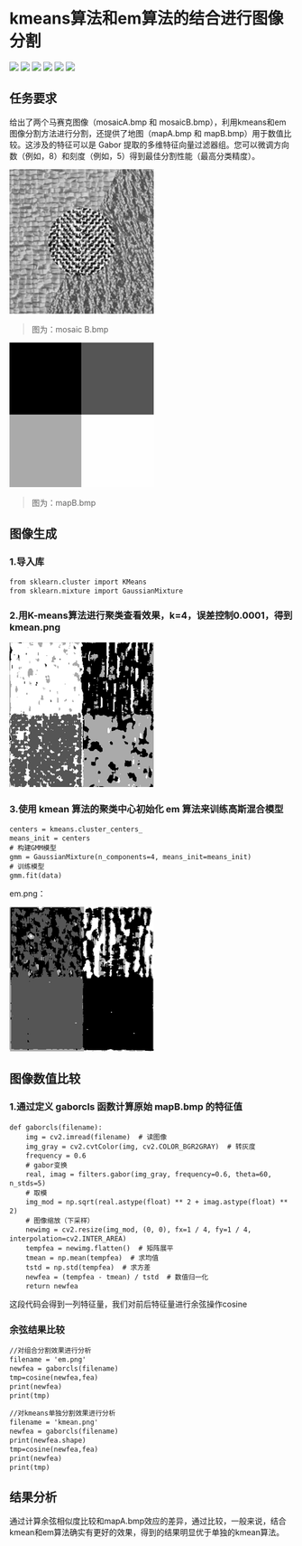 # kmeans算法和em算法的结合进行图像分割
![](https://img.shields.io/github/stars/pandao/editor.md.svg) ![](https://img.shields.io/github/forks/pandao/editor.md.svg) ![](https://img.shields.io/github/tag/pandao/editor.md.svg) ![](https://img.shields.io/github/release/pandao/editor.md.svg) ![](https://img.shields.io/github/issues/pandao/editor.md.svg) ![](https://img.shields.io/bower/v/editor.md.svg)
## 任务要求
给出了两个马赛克图像（mosaicA.bmp 和 mosaicB.bmp），利用kmeans和em图像分割方法进行分割，还提供了地图（mapA.bmp 和 mapB.bmp）用于数值比较。这涉及的特征可以是 Gabor 提取的多维特征向量过滤器组。您可以微调方向数（例如，8）和刻度（例如，5）得到最佳分割性能（最高分类精度）。

[![](https://github.com/Abelabc/kmean-em_seg/blob/main/mosaic%20B.bmp)](https://github.com/Abelabc/kmean-em_seg/blob/main/mosaic%20A.bmp "mosaic A.bmp")

> 图为：mosaic B.bmp

[![](https://github.com/Abelabc/kmean-em_seg/blob/main/mapA.bmp)](https://github.com/Abelabc/kmean-em_seg/blob/main/mapA.bmp "mapA.bmp")

> 图为：mapB.bmp

## 图像生成
### 1.导入库
```
from sklearn.cluster import KMeans
from sklearn.mixture import GaussianMixture
```
### 2.用K-means算法进行聚类查看效果，k=4，误差控制0.0001，得到kmean.png

![](https://github.com/Abelabc/kmean-em_seg/blob/main/kmean.png)

### 3.使用 kmean 算法的聚类中心初始化 em 算法来训练高斯混合模型
```
centers = kmeans.cluster_centers_
means_init = centers
# 构建GMM模型
gmm = GaussianMixture(n_components=4, means_init=means_init)
# 训练模型
gmm.fit(data)
```
em.png：

![](https://github.com/Abelabc/kmean-em_seg/blob/main/em.png)

## 图像数值比较
### 1.通过定义 gaborcls 函数计算原始 mapB.bmp 的特征值
```
def gaborcls(filename):
    img = cv2.imread(filename)  # 读图像
    img_gray = cv2.cvtColor(img, cv2.COLOR_BGR2GRAY)  # 转灰度
    frequency = 0.6
    # gabor变换
    real, imag = filters.gabor(img_gray, frequency=0.6, theta=60, n_stds=5)
    # 取模
    img_mod = np.sqrt(real.astype(float) ** 2 + imag.astype(float) ** 2)
    # 图像缩放（下采样）
    newimg = cv2.resize(img_mod, (0, 0), fx=1 / 4, fy=1 / 4, interpolation=cv2.INTER_AREA)
    tempfea = newimg.flatten()  # 矩阵展平
    tmean = np.mean(tempfea)  # 求均值
    tstd = np.std(tempfea)  # 求方差
    newfea = (tempfea - tmean) / tstd  # 数值归一化
    return newfea
```
这段代码会得到一列特征量，我们对前后特征量进行余弦操作cosine

### 余弦结果比较
```
//对组合分割效果进行分析
filename = 'em.png'
newfea = gaborcls(filename)
tmp=cosine(newfea,fea)
print(newfea)
print(tmp)
```
```
//对kmeans单独分割效果进行分析
filename = 'kmean.png'
newfea = gaborcls(filename)
print(newfea.shape)
tmp=cosine(newfea,fea)
print(newfea)
print(tmp)
```
## 结果分析

通过计算余弦相似度比较和mapA.bmp效应的差异，通过比较，一般来说，结合kmean和em算法确实有更好的效果，得到的结果明显优于单独的kmean算法。
